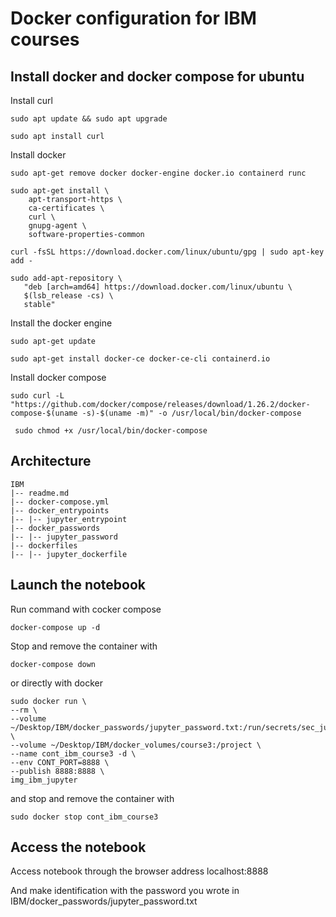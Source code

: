 # Docker configuration for IBM courses

## Install docker and docker compose for ubuntu

Install curl

```sudo apt update && sudo apt upgrade```

```sudo apt install curl```

Install docker 

```sudo apt-get remove docker docker-engine docker.io containerd runc```

```
sudo apt-get install \
    apt-transport-https \
    ca-certificates \
    curl \
    gnupg-agent \
    software-properties-common
```

```curl -fsSL https://download.docker.com/linux/ubuntu/gpg | sudo apt-key add - ```

``` 
sudo add-apt-repository \
   "deb [arch=amd64] https://download.docker.com/linux/ubuntu \
   $(lsb_release -cs) \
   stable" 
```

Install the docker engine

``` sudo apt-get update ```

``` sudo apt-get install docker-ce docker-ce-cli containerd.io ```

Install docker compose

```sudo curl -L "https://github.com/docker/compose/releases/download/1.26.2/docker-compose-$(uname -s)-$(uname -m)" -o /usr/local/bin/docker-compose ```

``` sudo chmod +x /usr/local/bin/docker-compose```

## Architecture

```
IBM
|-- readme.md
|-- docker-compose.yml
|-- docker_entrypoints
|-- |-- jupyter_entrypoint
|-- docker_passwords
|-- |-- jupyter_password
|-- dockerfiles
|-- |-- jupyter_dockerfile
```

## Launch the notebook

Run command with cocker compose

``` docker-compose up -d ```

Stop and remove the container with

``` docker-compose down ``` 


or directly with docker

``` 
sudo docker run \
--rm \
--volume ~/Desktop/IBM/docker_passwords/jupyter_password.txt:/run/secrets/sec_jupyter \
--volume ~/Desktop/IBM/docker_volumes/course3:/project \
--name cont_ibm_course3 -d \
--env CONT_PORT=8888 \
--publish 8888:8888 \
img_ibm_jupyter
```
and stop and remove the container with

``` sudo docker stop cont_ibm_course3 ``` 

## Access the notebook

Access notebook through the browser address
localhost:8888

And make identification with the password you wrote in
IBM/docker_passwords/jupyter_password.txt

